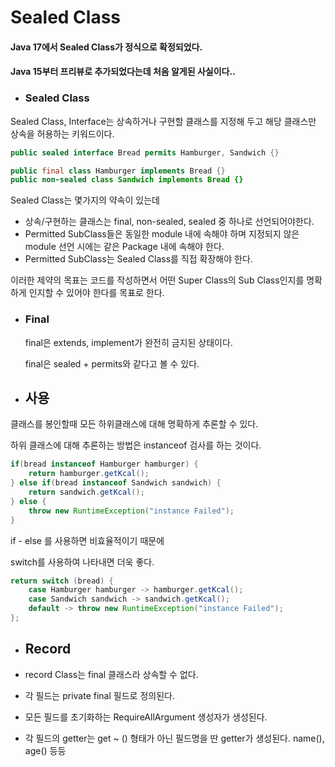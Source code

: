 # Sealed Class

#### Java 17에서 Sealed Class가 정식으로 확정되었다.

#### Java 15부터 프리뷰로 추가되었다는데 처음 알게된 사실이다..

- ### Sealed Class

Sealed Class, Interface는 상속하거나 구현할 클래스를 지정해 두고 해당 클래스만 상속을 허용하는 키워드이다.

```java
public sealed interface Bread permits Hamburger, Sandwich {}

public final class Hamburger implements Bread {}
public non-sealed class Sandwich implements Bread {}
```

Sealed Class는 몇가지의 약속이 있는데

- 상속/구현하는 클래스는 final, non-sealed, sealed 중 하나로 선언되어야한다.
- Permitted SubClass들은 동일한 module 내에 속해야 하며 지정되지 않은 module 선언 시에는 같은 Package 내에 속해야 한다.
- Permitted SubClass는 Sealed Class를 직접 확장해야 한다.

이러한 제약의 목표는 코드를 작성하면서 어떤 Super Class의 Sub Class인지를 명확하게 인지할 수 있어야 한다를 목표로 한다.

- ### Final 

  final은 extends, implement가 완전히 금지된 상태이다.

  final은 sealed + permits와 같다고 볼 수 있다.

- ## 사용

클래스를 봉인할때 모든 하위클래스에 대해 명확하게 추론할 수 있다.

하위 클래스에 대해 추론하는 방법은 instanceof 검사를 	하는 것이다.

```java
if(bread instanceof Hamburger hamburger) {
  	return hamburger.getKcal();
} else if(bread instanceof Sandwich sandwich) {
  	return sandwich.getKcal();
} else {
  	throw new RuntimeException("instance Failed");
}
```

if - else 를 사용하면 비효율적이기 때문에

switch를 사용하여 나타내면 더욱 좋다.

```java
return switch (bread) {
    case Hamburger hamburger -> hamburger.getKcal();
    case Sandwich sandwich -> sandwich.getKcal();
    default -> throw new RuntimeException("instance Failed");
};
```

- ## Record

- record Class는 final 클래스라 상속할 수 없다.

- 각 필드는 private final 필드로 정의된다.

- 모든 필드를 초기화하는 RequireAllArgument 생성자가 생성된다.

- 각 필드의 getter는 get ~ () 형태가 아닌 필드명을 딴 getter가 생성된다. name(), age() 등등

